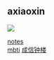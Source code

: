 axiaoxin
----------------

![](https://github-readme-stats.vercel.app/api?username=axiaoxin&show_icons=true)


[notes](https://github.com/axiaoxin/axiaoxin/issues)  
[mbti](http://mbti.axiaoxin.com)
[成信钟楼](http://weibo.com/cuitclock)
